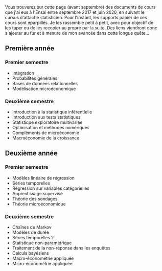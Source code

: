 Vous trouverez sur cette page (avant septembre) des documents de cours que j'ai eus à l'Ensai entre septembre 2017 et juin 2020, en suivant le cursus d'attaché statisticien. Pour l'instant, les supports papier de ces cours sont éparpillés. Je les rassemble petit à petit, avec pour objectif de les taper ou de les recopier au propre par la suite. Des liens viendront donc s'ajouter au fur et à mesure de mon avancée dans cette longue quête…


## Première année

### Premier semestre
- Intégration
- Probabilités générales
- Bases de données relationnelles
- Modélisation microéconomique

### Deuxième semestre
- Introduction à la statistique inférentielle
- Introduction aux tests statistiques
- Statistique exploratoire multivariée
- Optimisation et méthodes numériques
- Compléments de microéconomie
- Macroéconomie de la croissance


## Deuxième année

### Premier semestre
- Modèles linéaire de régression
- Séries temporelles
- Régression sur variables catégorielles
- Apprentissage supervisé
- Théorie des sondages
- Théorie microéconomique

### Deuxième semestre
- Chaînes de Markov
- Modèles de durée
- Séries temporelles 2
- Statistique non-paramétrique
- Traitement de la non-réponse dans les enquêtes
- Calculs bayésiens
- Macro-économétrie appliquée
- Micro-économétrie appliquée
